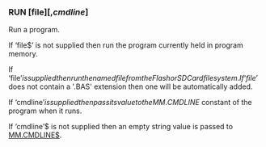 ### RUN [file$] [, cmdline$]

Run a program.

If ‘file$’ is not supplied then run the program currently held in program memory.

If ‘file$’ is supplied then run the named file from the Flash or SD Card filesystem. If ‘file$’ does not contain a '.BAS' extension then one will be automatically added. 

If ‘cmdline$’ is supplied then pass its value to the MM.CMDLINE$ constant of the program when it runs.

If ‘cmdline’$ is not supplied then an empty string value is passed to [MM.CMDLINE$](../predefined_read_only_variables.md#mmcmdline).